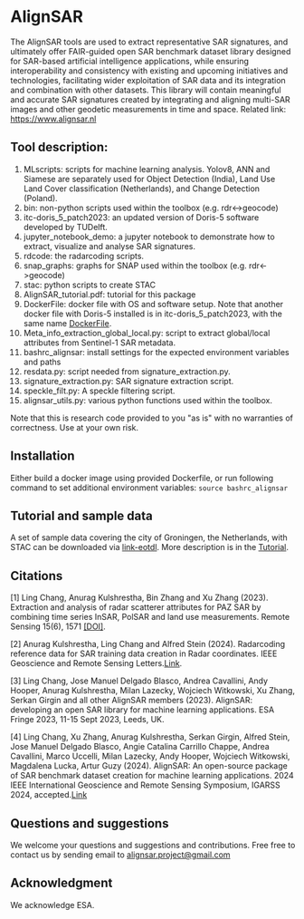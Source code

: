 # AlignSAR
The AlignSAR tools are used to extract representative SAR signatures, and ultimately offer FAIR-guided open SAR benchmark dataset library designed for SAR-based artificial intelligence applications, while ensuring interoperability and consistency with existing and upcoming initiatives and technologies, facilitating wider exploitation of SAR data and its integration and combination with other datasets. This library will contain meaningful and accurate SAR signatures created by integrating and aligning multi-SAR images and other geodetic measurements in time and space. Related link: https://www.alignsar.nl

## Tool description:
1. MLscripts: scripts for machine learning analysis. Yolov8, ANN and Siamese are separately used for Object Detection (India), Land Use Land Cover classification (Netherlands), and Change Detection (Poland).  
2. bin: non-python scripts used within the toolbox (e.g. rdr<->geocode)
3. itc-doris_5_patch2023: an updated version of Doris-5 software developed by TUDelft.
4. jupyter_notebook_demo: a jupyter notebook to demonstrate how to extract, visualize and analyse SAR signatures.
6. rdcode: the radarcoding scripts.
7. snap_graphs: graphs for SNAP used within the toolbox (e.g. rdr<->geocode)
8. stac: python scripts to create STAC
9. AlignSAR_tutorial.pdf: tutorial for this package
10. DockerFile: docker file with OS and software setup. Note that another docker file with Doris-5 installed is in itc-doris_5_patch2023, with the same name [DockerFile](https://github.com/AlignSAR/alignSAR/blob/main/DockerFile).
11. Meta_info_extraction_global_local.py: script to extract global/local attributes from Sentinel-1 SAR metadata. 
12. bashrc_alignsar: install settings for the expected environment variables and paths
13. resdata.py: script needed from signature_extraction.py.
14. signature_extraction.py: SAR signature extraction script.
15. speckle_filt.py: A speckle filtering script.
16. alignsar_utils.py: various python functions used within the toolbox.

Note that this is research code provided to you "as is" with no warranties of correctness. Use at your own risk.

## Installation
Either build a docker image using provided Dockerfile, or run following command to set additional environment variables:
`source bashrc_alignsar`

## Tutorial and sample data
A set of sample data covering the city of Groningen, the Netherlands, with STAC can be downloaded via [link-eotdl](https://www.eotdl.com/datasets/). More description is in the [Tutorial](https://github.com/AlignSAR/alignSAR/blob/main/AlignSAR_tutorial.pdf).

## Citations
[1] Ling Chang, Anurag Kulshrestha, Bin Zhang and Xu Zhang (2023). Extraction and analysis of radar scatterer attributes for PAZ SAR by combining time series InSAR, PolSAR and land use measurements. Remote Sensing 15(6), 1571 [[DOI]](https://doi.org/10.3390/rs15061571).  

[2] Anurag Kulshrestha, Ling Chang and Alfred Stein (2024). Radarcoding reference data for SAR training data creation in Radar coordinates. IEEE Geoscience and Remote Sensing Letters.[Link](https://ieeexplore.ieee.org/document/10478187).

[3] Ling Chang, Jose Manuel Delgado Blasco, Andrea Cavallini, Andy Hooper, Anurag Kulshrestha, Milan Lazecky, Wojciech Witkowski, Xu Zhang, Serkan Girgin and all other AlignSAR members (2023). AlignSAR: developing an open SAR library for machine learning applications. ESA Fringe 2023, 11-15 Sept 2023, Leeds, UK.

[4] Ling Chang, Xu Zhang, Anurag Kulshrestha, Serkan Girgin, Alfred Stein, Jose Manuel Delgado Blasco, Angie Catalina Carrillo Chappe, Andrea Cavallini, Marco Uccelli, Milan  Lazecky, Andy Hooper, Wojciech Witkowski,  Magdalena Lucka, Artur Guzy (2024). AlignSAR: An open-source package of SAR benchmark dataset creation for machine learning applications. 2024 IEEE International Geoscience and Remote Sensing Symposium, IGARSS 2024, accepted.[Link](https://surfdrive.surf.nl/files/index.php/s/yAgIc2QQ84ht3c1)

## Questions and suggestions
We welcome your questions and suggestions and contributions. Free free to contact us by sending email to alignsar.project@gmail.com

## Acknowledgment
We acknowledge ESA. 




